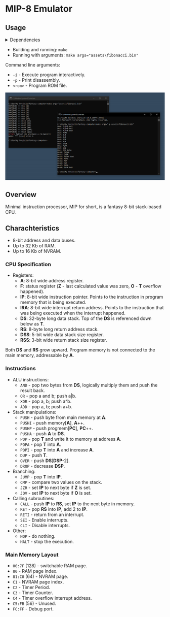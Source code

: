 # MIP-8 Emulator

## Usage

<details>
    <summary>Dependencies</summary>
    <ul>
        <li><a href="https://gnuwin32.sourceforge.net/packages/make.htm">GNU Make for Windows</a></li>
        <li><a href="https://www.bellard.org/tcc/">Tiny C compiler</a></li>
    </ul>
</details>

- Building and running: `make`
- Running with arguments: `make args="assets\fibonacci.bin"`

Command line arguments:
- `-i` - Execute program interactively.
- `-p` - Print disassembly.
- `<rom>` - Program ROM file.

<img src=".github/screenshot.png" />

## Overview
Minimal instruction processor, MIP for short, is a fantasy 8-bit stack-based CPU.

## Charachteristics
- 8-bit address and data buses.
- Up to 32 Kb of RAM.
- Up to 16 Kb of NVRAM.

### CPU Specification
- Registers:
  - **A**: 8-bit wide address register.
  - **F**: status register (**Z** - last calculated value was zero, **O** - **T** overflow happened).
  - **IP**: 8-bit wide instruction pointer. Points to the instruction in program memory that is being executed.
  - **IRA**: 8-bit wide interrupt return address. Points to the instruction that was being executed when the interrupt happened.
  - **DS**: 32-byte long data stack. Top of the **DS** is referenced down below as **T**.
  - **RS**: 8-byte long return address stack.
  - **DSS**: 5-bit wide data stack size register. 
  - **RSS**: 3-bit wide return stack size register. 

Both **DS** and **RS** grow upward.
Program memory is not connected to the main memory, addressable by **A**.

### Instructions
- ALU instructions:
  - `AND` - pop two bytes from **DS**, logically multiply them and push the result back.
  - `OR` - pop a and b; push a|b.
  - `XOR` - pop a, b; push a^b.
  - `ADD` - pop a, b; push a+b.
- Stack manipulations:
  - `PUSH` - push byte from main memory at **A**.
  - `PUSHI` - push memory[**A**], **A**++.
  - `PUSHP` - push progmem[**PC**], **PC**++.
  - `PUSHA` - push **A** to **DS**.
  - `POP` - pop **T** and write it to memory at address **A**.
  - `POPA` - pop **T** into **A**.
  - `POPI` - pop **T** into **A** and increase **A**.
  - `DUP` - push **T**.
  - `OVER` - push **DS**\[**DSP**-2\].
  - `DROP` - decrease **DSP**.
- Branching:
  - `JUMP` - pop **T** into **IP**.
  - `CMP` - compare two values on the stack.
  - `JZR` - set **IP** to next byte if **Z** is set.
  - `JOV` - set **IP** to next byte if **O** is set.
- Calling subroutines:
  - `CALL` - push **IP** to **RS**, set **IP** to the next byte in memory.
  - `RET` - pop **RS** into **IP**, add 2 to **IP**.
  - `RETI` - return from an interrupt.
  - `SEI` - Enable interrupts.
  - `CLI` - Disable interrupts.
- Other:
  - `NOP` - do nothing.
  - `HALT` - stop the execution.

### Main Memory Layout
- `00:7F` (128) - switchable RAM page.
- `80` - RAM page index.
- `81:C0` (64) - NVRAM page.
- `C1` - NVRAM page index.
- `C2` - Timer Period.
- `C3` - Timer Counter.
- `C4` - Timer overflow interrupt address.
- `C5:FB` (56) - Unused.
- `FC:FF` - Debug port.
